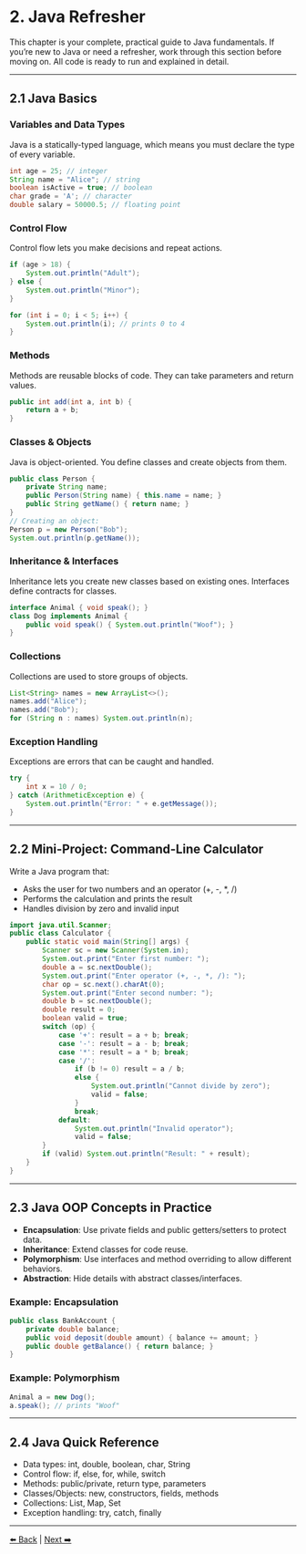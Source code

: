 # 2. Java Refresher

This chapter is your complete, practical guide to Java fundamentals. If you’re new to Java or need a refresher, work through this section before moving on. All code is ready to run and explained in detail.

---

## 2.1 Java Basics
### Variables and Data Types
Java is a statically-typed language, which means you must declare the type of every variable.
```java
int age = 25; // integer
String name = "Alice"; // string
boolean isActive = true; // boolean
char grade = 'A'; // character
double salary = 50000.5; // floating point
```

### Control Flow
Control flow lets you make decisions and repeat actions.
```java
if (age > 18) {
    System.out.println("Adult");
} else {
    System.out.println("Minor");
}

for (int i = 0; i < 5; i++) {
    System.out.println(i); // prints 0 to 4
}
```

### Methods
Methods are reusable blocks of code. They can take parameters and return values.
```java
public int add(int a, int b) {
    return a + b;
}
```

### Classes & Objects
Java is object-oriented. You define classes and create objects from them.
```java
public class Person {
    private String name;
    public Person(String name) { this.name = name; }
    public String getName() { return name; }
}
// Creating an object:
Person p = new Person("Bob");
System.out.println(p.getName());
```

### Inheritance & Interfaces
Inheritance lets you create new classes based on existing ones. Interfaces define contracts for classes.
```java
interface Animal { void speak(); }
class Dog implements Animal {
    public void speak() { System.out.println("Woof"); }
}
```

### Collections
Collections are used to store groups of objects.
```java
List<String> names = new ArrayList<>();
names.add("Alice");
names.add("Bob");
for (String n : names) System.out.println(n);
```

### Exception Handling
Exceptions are errors that can be caught and handled.
```java
try {
    int x = 10 / 0;
} catch (ArithmeticException e) {
    System.out.println("Error: " + e.getMessage());
}
```

---

## 2.2 Mini-Project: Command-Line Calculator
Write a Java program that:
- Asks the user for two numbers and an operator (+, -, *, /)
- Performs the calculation and prints the result
- Handles division by zero and invalid input

```java
import java.util.Scanner;
public class Calculator {
    public static void main(String[] args) {
        Scanner sc = new Scanner(System.in);
        System.out.print("Enter first number: ");
        double a = sc.nextDouble();
        System.out.print("Enter operator (+, -, *, /): ");
        char op = sc.next().charAt(0);
        System.out.print("Enter second number: ");
        double b = sc.nextDouble();
        double result = 0;
        boolean valid = true;
        switch (op) {
            case '+': result = a + b; break;
            case '-': result = a - b; break;
            case '*': result = a * b; break;
            case '/':
                if (b != 0) result = a / b;
                else {
                    System.out.println("Cannot divide by zero");
                    valid = false;
                }
                break;
            default:
                System.out.println("Invalid operator");
                valid = false;
        }
        if (valid) System.out.println("Result: " + result);
    }
}
```

---

## 2.3 Java OOP Concepts in Practice
- **Encapsulation**: Use private fields and public getters/setters to protect data.
- **Inheritance**: Extend classes for code reuse.
- **Polymorphism**: Use interfaces and method overriding to allow different behaviors.
- **Abstraction**: Hide details with abstract classes/interfaces.

### Example: Encapsulation
```java
public class BankAccount {
    private double balance;
    public void deposit(double amount) { balance += amount; }
    public double getBalance() { return balance; }
}
```

### Example: Polymorphism
```java
Animal a = new Dog();
a.speak(); // prints "Woof"
```

---

## 2.4 Java Quick Reference
- Data types: int, double, boolean, char, String
- Control flow: if, else, for, while, switch
- Methods: public/private, return type, parameters
- Classes/Objects: new, constructors, fields, methods
- Collections: List, Map, Set
- Exception handling: try, catch, finally

---
[⬅️ Back](./01-getting-started.md) | [Next ➡️](./03-spring-core-basics.md)
